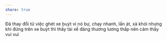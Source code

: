 ```yaml
---
share: true
---
```

Đã thay đổi từ việc ghét xe buýt vì nó bự, chạy nhanh, lấn át, xả khói nhưng khi đứng trên xe buýt thì thấy tài xế đáng thương lương thấp nên cảm thấy vui vui
